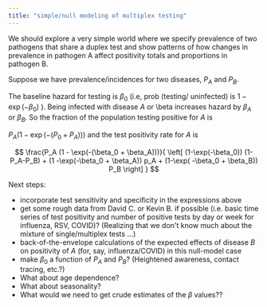```yaml
---
title: "simple/null modeling of multiplex testing"
---
```


We should explore a very simple world where we specify prevalence of two pathogens that share a duplex test and show patterns of how changes in prevalence in pathogen A affect positivity totals and proportions in pathogen B.

Suppose we have prevalence/incidences for two diseases, $P_A$ and $P_B$.

The baseline hazard for testing is $\beta_0$ (i.e, prob (testing/
uninfected) is $1-\exp(-\beta_{0})$ ). Being infected with disease $A$ or \beta
increases hazard by $\beta_A$ or $\beta_B$.
So the fraction of the population testing positive for $A$ is

$P_A (1-\exp (-(P_0 + P_A)))$ and the test positivity rate for $A$ is

$$
\frac{P_A (1 - \exp(-(\beta_0 + \beta_A)))}{
\left[ (1-\exp(-\beta_0)) (1-P_A-P_B) + (1 -\exp(-\beta_0 + \beta_A))
p_A + (1-\exp( -\beta_0 + \beta_B)) P_B \right]
}
$$

Next steps:

- incorporate test sensitivity and specificity in the expressions above
- get some rough data from David C. or Kevin B. if possible (i.e. basic time series of test positivity and number of positive tests by day or week for influenza, RSV, COVID)? (Realizing that we don't know much about the mixture of single/multiplex tests ...)
- back-of-the-envelope calculations of the expected effects of disease $B$ on positivity of $A$ (for, say, influenza/COVID) in this null-model case
- make $\beta_0$ a function of $P_A$ and $P_B$? (Heightened awareness, contact tracing, etc.?) 
- What about age dependence?
- What about seasonality?
- What would we need to get crude estimates of the $\beta$ values??

